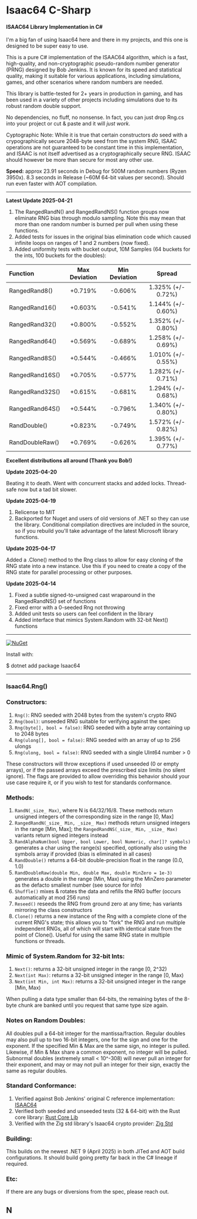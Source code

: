 # Isaac64 C-Sharp
#### ISAAC64 Library Implementation in C# 

I'm a big fan of using Isaac64 here and there in my projects, and this one is designed to be super easy to use.

This is a pure C# implementation of the ISAAC64 algorithm, which is a fast, high-quality, and non-cryptographic pseudo-random number generator (PRNG) designed by Bob Jenkins. It is known for its speed and statistical quality, making it suitable for various applications, including simulations, games, and other scenarios where random numbers are needed.

This library is battle-tested for 2+ years in production in gaming, and has been used in a variety of other projects including simulations due to its robust random double support.

No dependencies, no fluff, no nonsense. In fact, you can just drop Rng.cs into your project or cut & paste and it will *just work*.

Cyptographic Note: While it is true that certain constructors *do* seed with a crypographically secure 2048-byte seed from the system RNG, ISAAC operations are not guaranteed to be constant time in this implementation, and ISAAC is not itself advertised as a cryptographically secure RNG. ISAAC should however be more than secure for most any other use.

**Speed:** approx 23.91 seconds in Debug for 500M random numbers (Ryzen 3950x). 8.3 seconds in Release (~60M 64-bit values per second). Should run even faster with AOT compilation.

---

**Latest Update 2025-04-21**

1. The RangedRandN() and RangedRandNS() function groups now eliminate RNG bias through modulo sampling. Note this may mean that more than one random number is burned per pull when using these functions.
2. Added tests for issues in the original bias elimination code which caused infinite loops on ranges of 1 and 2 numbers (now fixed).
3. Added uniformity tests with bucket output, 10M Samples (64 buckets for the ints, 100 buckets for the doubles):

| Function        | Max Deviation | Min Deviation | Spread             |
| :-------------- | :----:        | :----:        | :----:             |
| RangedRand8()   |+0.719%        |-0.606%        | 1.325% (+/- 0.72%) |
| RangedRand16()  |+0.603%        |-0.541%        | 1.144% (+/- 0.60%) |
| RangedRand32()  |+0.800%        |-0.552%        | 1.352% (+/- 0.80%) |
| RangedRand64()  |+0.569%        |-0.689%        | 1.258% (+/- 0.69%) |
| RangedRand8S()  |+0.544%        |-0.466%        | 1.010% (+/- 0.55%) |
| RangedRand16S() |+0.705%        |-0.577%        | 1.282% (+/- 0.71%) |
| RangedRand32S() |+0.615%        |-0.681%        | 1.294% (+/- 0.68%) |
| RangedRand64S() |+0.544%        |-0.796%        | 1.340% (+/- 0.80%) |
| RandDouble()    |+0.823%        |-0.749%        | 1.572% (+/- 0.82%) |
| RandDoubleRaw() |+0.769%        |-0.626%        | 1.395% (+/- 0.77%) |

**Excellent distributions all around (Thank you Bob!)**

**Update 2025-04-20**

Beating it to death. Went with concurrent stacks and added locks. Thread-safe now but a tad bit slower.

**Update 2025-04-19**

1. Relicense to MIT
2. Backported for Nuget and users of old versions of .NET so they can use the library. Conditional compilation directives are included in the source, so if you rebuild you'll take advantage of the latest Microsoft library functions.

**Update 2025-04-17**

Added a .Clone() method to the Rng class to allow for easy cloning of the RNG state into a new instance. Use this if you need to create a copy of the RNG state for parallel processing or other purposes.

**Update 2025-04-14**

1. Fixed a subtle signed-to-unsigned cast wraparound in the RangedRandNS() set of functions
2. Fixed error with a 0-seeded Rng  not throwing
3. Added unit tests so users can feel confident in the library
4. Added interface that mimics System.Random with 32-bit Next() functions

---

[![NuGet](https://img.shields.io/nuget/v/Isaac64.svg)](https://www.nuget.org/packages/Isaac64)

Install with:

$ dotnet add package Isaac64

---

### Isaac64.Rng()

###  Constructors:

1. `Rng()`: RNG seeded with 2048 bytes from the system's crypto RNG
2. `Rng(bool)`: unseeded RNG suitable for verifying against the spec
3. `Rng(byte[], bool = false)`: RNG seeded with a byte array containing up to 2048 bytes
4. `Rng(ulong[], bool = false)`: RNG seeded with an array of up to 256 ulongs
5. `Rng(ulong, bool = false)`: RNG seeded with a single UInt64 number > 0
 
These constructors will throw exceptions if used unseeded (0 or empty arrays), or if the passed arrays exceed the prescribed size limits (no silent ignore). The flags are provided to allow overriding this behavior should your use case require it, or if you wish to test for standards conformance.

### Methods:

1. `RandN(_size_ Max)`, where N is 64/32/16/8.  These methods return unsigned integers of the corresponding size in the range [0, Max]
2. `RangedRandN(_size_ Min, _size_ Max)` methods return unsigned integers in the range [Min, Max]; the `RangedRandNS(_size_ Min, _size_ Max)` variants return signed integers instead
3. `RandAlphaNum(bool Upper, bool Lower, bool Numeric, char[]? symbols)` generates a char using the range(s) specified, optionally also using the symbols array if provided (bias is eliminated in all cases)
4. `RandDouble()` returns a 64-bit double-precision float in the range (0.0, 1.0)
5. `RandDoubleRaw(double Min, double Max, double MinZero = 1e-3)` generates a double in the range (Min, Max) using the MinZero parameter as the defacto smallest number (see source for info)
6. `Shuffle()` mixes & rotates the data and refills the RNG buffer (occurs automatically at mod 256 runs)
7. `Reseed()` reseeds the RNG from ground zero at any time; has variants mirroring the class constructors
8. `Clone()` returns a new instance of the Rng with a complete clone of the current RNG's state; this allows you to "fork" the RNG and run multiple independent RNGs, all of which will start with identical state from the point of Clone(). Useful for using the same RNG state in multiple functions or threads.

### Mimic of System.Random for 32-bit Ints:

1. `Next()`: returns a 32-bit unsigned integer in the range [0, 2^32)
2. `Next(int Max)`: returns a 32-bit unsigned integer in the range [0, Max)
3. `Next(int Min, int Max)`: returns a 32-bit unsigned integer in the range [Min, Max)

When pulling a data type smaller than 64-bits, the remaining bytes of the 8-byte chunk are banked until you request that same type size again.

### Notes on Random Doubles:

All doubles pull a 64-bit integer for the mantissa/fraction. Regular doubles may also pull up to two 16-bit integers, one for the sign and one for the exponent. If the specified Min & Max are the same sign, no integer is pulled.  Likewise, if Min & Max share a common exponent, no integer will be pulled. Subnormal doubles (extremely small < 10^-308) will never pull an integer for their exponent, and may or may not pull an integer for their sign, exactly the same as regular doubles.

### Standard Conformance:

1. Verified against Bob Jenkins' original C reference implementation: [ISAAC64](https://burtleburtle.net/bob/rand/isaacafa.html)
2. Verified both seeded and unseeded tests (32 & 64-bit) with the Rust core library: [Rust Core Lib](https://docs.rs/rand_isaac/latest/src/rand_isaac/isaac64.rs.html)
3. Verified with the Zig std library's Isaac64 crypto provider: [Zig Std](https://ratfactor.com/zig/stdlib-browseable2/rand/Isaac64.zig.html)

### Building:

This builds on the newest .NET 9 (April 2025) in both JITed and AOT build configurations.
It should build going pretty far back in the C# lineage if required.

### Etc:

If there are any bugs or diversions from the spec, please reach out.

## N